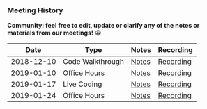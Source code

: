 ### Meeting History

**Community: feel free to edit, update or clarify any of the notes or materials from our meetings!** 😀

| Date       | Type             | Notes                                                                                                     | Recording                                                |
| ---------- | ---------------- | --------------------------------------------------------------------------------------------------------- | -------------------------------------------------------- |
| 2018-12-10 | Code Walkthrough | [Notes](https://github.com/sourcecred/pm/blob/master/meetings/codebuddies-code-walkthrough-2018-12-10.md) | [Recording](https://www.youtube.com/watch?v=pt8KawL24wU) |
| 2019-01-10 | Office Hours     | [Notes](https://github.com/sourcecred/pm/blob/master/meetings/office-hours-2019-01-10.md)                 | [Recording](https://www.youtube.com/watch?v=3NgANZNdSlo) |
| 2019-01-17 | Live Coding      | [Notes](https://github.com/sourcecred/pm/blob/master/meetings/live-coding-pagerankgraph-2019-01-17.md)    | [Recording](https://www.youtube.com/watch?v=xKfIOcN-xnA) |
| 2019-01-24 | Office Hours     | [Notes](https://github.com/sourcecred/pm/blob/master/meetings/office-hours-2019-01-24.md)                 | [Recording](https://www.youtube.com/watch?v=7YuKPBLQeSI) |
